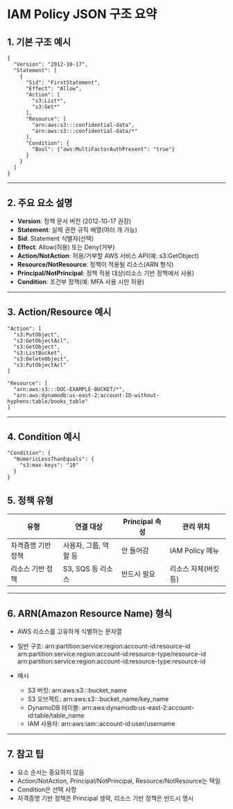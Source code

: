 # IAM Policy JSON 구조 요약

## 1. 기본 구조 예시

```
{
  "Version": "2012-10-17",
  "Statement": [
    {
      "Sid": "FirstStatement",
      "Effect": "Allow",
      "Action": [
        "s3:List*",
        "s3:Get*"
      ],
      "Resource": [
        "arn:aws:s3:::confidential-data",
        "arn:aws:s3:::confidential-data/*"
      ],
      "Condition": {
        "Bool": {"aws:MultiFactorAuthPresent": "true"}
      }
    }
  ]
}
```
---

## 2. 주요 요소 설명

- **Version**: 정책 문서 버전 (2012-10-17 권장)
- **Statement**: 실제 권한 규칙 배열(여러 개 가능)
- **Sid**: Statement 식별자(선택)
- **Effect**: Allow(허용) 또는 Deny(거부)
- **Action/NotAction**: 허용/거부할 AWS 서비스 API(예: s3:GetObject)
- **Resource/NotResource**: 정책이 적용될 리소스(ARN 형식)
- **Principal/NotPrincipal**: 정책 적용 대상(리소스 기반 정책에서 사용)
- **Condition**: 조건부 정책(예: MFA 사용 시만 허용)

---

## 3. Action/Resource 예시
```
"Action": [
  "s3:PutObject",
  "s3:GetObjectAcl",
  "s3:GetObject",
  "s3:ListBucket",
  "s3:DeleteObject",
  "s3:PutObjectAcl"
]

"Resource": [
  "arn:aws:s3:::DOC-EXAMPLE-BUCKET/*",
  "arn:aws:dynamodb:us-east-2:account-ID-without-hyphens:table/books_table"
]
```
---

## 4. Condition 예시
```
"Condition": {
  "NumericLessThanEquals": {
    "s3:max-keys": "10"
  }
}
```

## 5. 정책 유형

| 유형                | 연결 대상                | Principal 속성 | 관리 위치           |
|---------------------|-------------------------|----------------|--------------------|
| 자격증명 기반 정책  | 사용자, 그룹, 역할 등    | 안 들어감      | IAM Policy 메뉴    |
| 리소스 기반 정책    | S3, SQS 등 리소스       | 반드시 필요    | 리소스 자체(버킷 등)|

---

## 6. ARN(Amazon Resource Name) 형식

- AWS 리소스를 고유하게 식별하는 문자열
- 일반 구조:
  arn:partition:service:region:account-id:resource-id
  arn:partition:service:region:account-id:resource-type/resource-id
  arn:partition:service:region:account-id:resource-type:resource-id

- 예시
  - S3 버킷: arn:aws:s3:::bucket_name
  - S3 오브젝트: arn:aws:s3:::bucket_name/key_name
  - DynamoDB 테이블: arn:aws:dynamodb:us-east-2:account-id:table/table_name
  - IAM 사용자: arn:aws:iam::account-id:user/username

---

## 7. 참고 팁

- 요소 순서는 중요하지 않음
- Action/NotAction, Principal/NotPrincipal, Resource/NotResource는 택일
- Condition은 선택 사항
- 자격증명 기반 정책은 Principal 생략, 리소스 기반 정책은 반드시 명시
